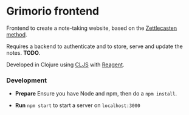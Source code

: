 # Grimorio frontend

Frontend to create a note-taking website, based on the [Zettlecasten method](https://en.wikipedia.org/wiki/Zettelkasten).

Requires a backend to authenticate and to store, serve and update the notes. **TODO**.

Developed in Clojure using [CLJS](https://clojurescript.org/) with [Reagent](https://github.com/reagent-project/reagent).


### Development

* **Prepare**
  Ensure you have Node and npm, then do a `npm install`.

* **Run**
`npm start` to start a server on `localhost:3000`
